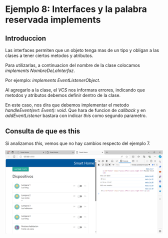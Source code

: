 # Ejemplo 8: Interfaces y la palabra reservada implements

## Introduccion

Las interfaces permiten que un objeto tenga mas de un tipo y obligan a las clases a tener ciertos metodos y atributos.

Para utilizarlas, a continuacion del nombre de la clase colocamos *implements NombreDeLaInterfaz*.

Por ejemplo: *implements EventListenerObject*.

Al agregarlo a la clase, el *VCS* nos informara errores, indicando que metodos y atributos debemos definir dentro de la clase.

En este caso, nos dira que debemos implementar el metodo *handleEvent(evt: Event): void*. Que hara de funcion de *callback* y en *addEventListener* bastara con indicar *this* como segundo parametro.

## Consulta de que es this

Si analizamos *this*, vemos que no hay cambios respecto del ejemplo 7.

![que_es_this](/ej8-ts6/que_es_this.png)
